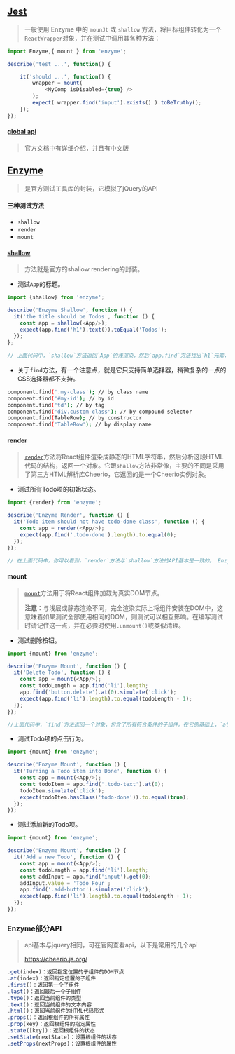 ## [Jest](https://jestjs.io/zh-Hans/)

> 一般使用 Enzyme 中的 `mounJt` 或 `shallow` 方法，将目标组件转化为一个 `ReactWrapper`对象，并在测试中调用其各种方法：

```js
import Enzyme,{ mount } from 'enzyme';

describe('test ...', function() {

    it('should ...', function() {
        wrapper = mount(
            <MyComp isDisabled={true} />
        );
        expect( wrapper.find('input').exists() ).toBeTruthy();
    });
});
```

#### [global api](https://jestjs.io/docs/zh-Hans/api)

> 官方文档中有详细介绍，并且有中文版

## [Enzyme](https://airbnb.io/enzyme/)

> 是官方测试工具库的封装，它模拟了jQuery的API

#### 三种测试方法

- `shallow`
- `render`
- `mount`

#### [shallow](https://github.com/airbnb/enzyme/blob/master/docs/api/shallow.md)

> 方法就是官方的shallow rendering的封装。

+ 测试`App`的标题。

```javascript
import {shallow} from 'enzyme';

describe('Enzyme Shallow', function () {
  it('the title should be Todos', function () {
    const app = shallow(<App/>);
    expect(app.find('h1').text()).toEqual('Todos');
  });
};
         
// 上面代码中，`shallow`方法返回`App`的浅渲染，然后`app.find`方法找出`h1`元素，`text`方法取出该元素的文本。
```

+ 关于`find`方法，有一个注意点，就是它只支持简单选择器，稍微复杂的一点的CSS选择器都不支持。

```bash
component.find('.my-class'); // by class name
component.find('#my-id'); // by id
component.find('td'); // by tag
component.find('div.custom-class'); // by compound selector
component.find(TableRow); // by constructor
component.find('TableRow'); // by display name
```

#### render

> [`render`](https://github.com/airbnb/enzyme/blob/master/docs/api/render.md)方法将React组件渲染成静态的HTML字符串，然后分析这段HTML代码的结构，返回一个对象。它跟`shallow`方法非常像，主要的不同是采用了第三方HTML解析库Cheerio，它返回的是一个Cheerio实例对象。

+ 测试所有Todo项的初始状态。

```javascript
import {render} from 'enzyme';

describe('Enzyme Render', function () {
  it('Todo item should not have todo-done class', function () {
    const app = render(<App/>);
    expect(app.find('.todo-done').length).to.equal(0);
  });
});

// 在上面代码中，你可以看到，`render`方法与`shallow`方法的API基本是一致的。 Enzyme的设计就是，让不同的底层处理引擎，都具有同样的API（比如`find`方法）
```

#### mount

> [`mount`](https://github.com/airbnb/enzyme/blob/master/docs/api/mount.md)方法用于将React组件加载为真实DOM节点。
>
> **注意**：与浅层或静态渲染不同，完全渲染实际上将组件安装在DOM中，这意味着如果测试全部使用相同的DOM，则测试可以相互影响。在编写测试时请记住这一点，并在必要时使用`.unmount()`或类似清理。

+ 测试删除按钮。

```javascript
import {mount} from 'enzyme';

describe('Enzyme Mount', function () {
  it('Delete Todo', function () {
    const app = mount(<App/>);
    const todoLength = app.find('li').length;
    app.find('button.delete').at(0).simulate('click');
    expect(app.find('li').length).to.equal(todoLength - 1);
  });
});

//上面代码中，`find`方法返回一个对象，包含了所有符合条件的子组件。在它的基础上，`at`方法返回指定位置的子组件，`simulate`方法就在这个组件上触发某种行为。
```

+ 测试Todo项的点击行为。

```javascript
import {mount} from 'enzyme';

describe('Enzyme Mount', function () {
  it('Turning a Todo item into Done', function () {
    const app = mount(<App/>);
    const todoItem = app.find('.todo-text').at(0);
    todoItem.simulate('click');
    expect(todoItem.hasClass('todo-done')).to.equal(true);
  });
});
```

+ 测试添加新的Todo项。

```javascript
import {mount} from 'enzyme';

describe('Enzyme Mount', function () {
  it('Add a new Todo', function () {
    const app = mount(<App/>);
    const todoLength = app.find('li').length;
    const addInput = app.find('input').get(0);
    addInput.value = 'Todo Four';
    app.find('.add-button').simulate('click');
    expect(app.find('li').length).to.equal(todoLength + 1);
  });
});
```

### Enzyme部分API

> api基本与jquery相同，可在官网查看api，以下是常用的几个api
>
> https://cheerio.js.org/

```js
.get(index)：返回指定位置的子组件的DOM节点
.at(index)：返回指定位置的子组件
.first()：返回第一个子组件
.last()：返回最后一个子组件
.type()：返回当前组件的类型
.text()：返回当前组件的文本内容
.html()：返回当前组件的HTML代码形式
.props()：返回根组件的所有属性
.prop(key)：返回根组件的指定属性
.state([key])：返回根组件的状态
.setState(nextState)：设置根组件的状态
.setProps(nextProps)：设置根组件的属性
```

